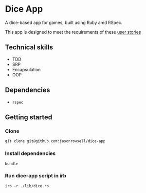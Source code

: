 # Dice App

A dice-based app for games, built using Ruby amd RSpec.

This app is designed to meet the requirements of these [user stories](./user_stories.md)

## Technical skills

- TDD
- SRP
- Encapsulation
- OOP

## Dependencies

- `rspec`

## Getting started

### Clone

```shell
git clone git@github.com:jasonrowsell/dice-app
```

### Install dependencies

```shell
bundle
```

### Run dice-app script in irb

```shell
irb -r ./lib/dice.rb
```
